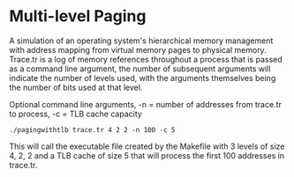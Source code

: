 # Multi-level Paging
A simulation of an operating system's hierarchical memory management with address mapping from virtual memory pages to physical memory.
Trace.tr is a log of memory references throughout a process that is passed as a command line argument, the number of subsequent arguments will indicate the number of
levels used, with the arguments themselves being the number of bits used at that level.

Optional command line arguments, -n = number of addresses from trace.tr to process, -c = TLB cache capacity

`./pagingwithtlb trace.tr 4 2 2 -n 100 -c 5`

This will call the executable file created by the Makefile with 3 levels of size 4, 2, 2 and a TLB cache of size 5 that will process the first 100 addresses in trace.tr.
